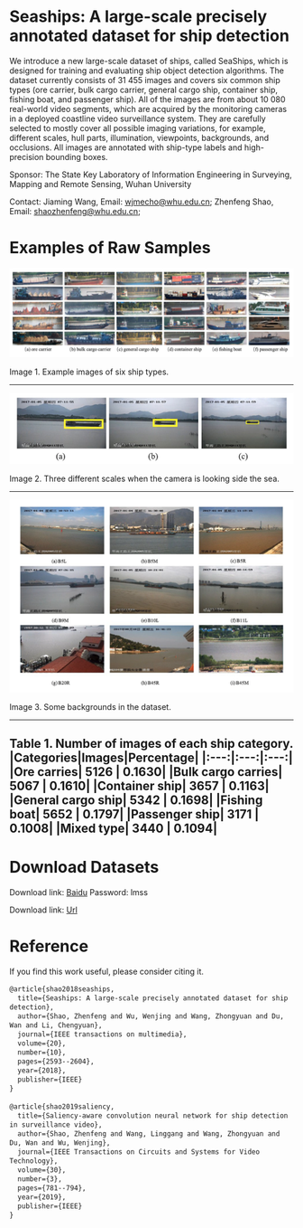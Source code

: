 # Seaships: A large-scale precisely annotated dataset for ship detection

We introduce a new large-scale dataset of ships, called SeaShips, which is designed for training and evaluating ship object detection algorithms. The dataset currently consists of 31 455 images and covers six common ship types (ore carrier, bulk cargo carrier, general cargo ship, container ship, fishing boat, and passenger ship). All of the images are from about 10 080 real-world video segments, which are acquired by the monitoring cameras in a deployed coastline video surveillance system. They are carefully selected to mostly cover all possible imaging variations, for example, different scales, hull parts, illumination, viewpoints, backgrounds, and occlusions. All images are annotated with ship-type labels and high-precision bounding boxes.

Sponsor: The State Key Laboratory of Information Engineering in Surveying, Mapping and Remote Sensing, Wuhan University

Contact: Jiaming Wang, Email: wjmecho@whu.edu.cn;  Zhenfeng Shao, Email: shaozhenfeng@whu.edu.cn;  

# Examples of Raw Samples


![image](/fig/fig1.png)

Image 1. Example images of six ship types.

----------


![image](/fig/fig2.png)

Image 2. Three different scales when the camera is looking side the sea.

----------

![image](/fig/fig3.png)

Image 3. Some backgrounds in the dataset.

----------

Table 1. Number of images of each ship category.  
|Categories|Images|Percentage|
|:---:|:---:|:---:|
|Ore carries| 5126 | 0.1630|
|Bulk cargo carries| 5067 | 0.1610|
|Container ship| 3657 | 0.1163|
|General cargo ship| 5342 | 0.1698|
|Fishing boat| 5652 | 0.1797|
|Passenger ship| 3171 | 0.1008|
|Mixed type| 3440 | 0.1094|
----------



# Download Datasets

Download link: [Baidu](https://pan.baidu.com/s/19-v0MWCQPI3mIsmFppzxbA) Password: lmss

Download link: [Url](http://www.lmars.whu.edu.cn/prof_web/shaozhenfeng/datasets/SeaShips(7000).zip)


# Reference

If you find this work useful, please consider citing it.
```
@article{shao2018seaships,
  title={Seaships: A large-scale precisely annotated dataset for ship detection},
  author={Shao, Zhenfeng and Wu, Wenjing and Wang, Zhongyuan and Du, Wan and Li, Chengyuan},
  journal={IEEE transactions on multimedia},
  volume={20},
  number={10},
  pages={2593--2604},
  year={2018},
  publisher={IEEE}
}

@article{shao2019saliency,
  title={Saliency-aware convolution neural network for ship detection in surveillance video},
  author={Shao, Zhenfeng and Wang, Linggang and Wang, Zhongyuan and Du, Wan and Wu, Wenjing},
  journal={IEEE Transactions on Circuits and Systems for Video Technology},
  volume={30},
  number={3},
  pages={781--794},
  year={2019},
  publisher={IEEE}
}
```
